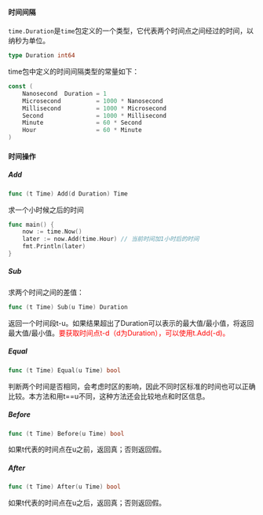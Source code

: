 #### 时间间隔

`time.Duration`是`time`包定义的一个类型，它代表两个时间点之间经过的时间，以纳秒为单位。

```go
type Duration int64
```

time包中定义的时间间隔类型的常量如下：

```go
const (
    Nanosecond  Duration = 1
    Microsecond          = 1000 * Nanosecond
    Millisecond          = 1000 * Microsecond
    Second               = 1000 * Millisecond
    Minute               = 60 * Second
    Hour                 = 60 * Minute
)
```

#### 时间操作

##### Add

```go
func (t Time) Add(d Duration) Time
```

求一个小时候之后的时间

```go
func main() {
	now := time.Now()
	later := now.Add(time.Hour) // 当前时间加1小时后的时间
	fmt.Println(later)
}
```



##### Sub

求两个时间之间的差值：

```go
func (t Time) Sub(u Time) Duration
```

返回一个时间段t-u。如果结果超出了Duration可以表示的最大值/最小值，将返回最大值/最小值。<font color='red'>要获取时间点t-d（d为Duration），可以使用t.Add(-d)。</font>



##### Equal

```go
func (t Time) Equal(u Time) bool
```

判断两个时间是否相同，会考虑时区的影响，因此不同时区标准的时间也可以正确比较。本方法和用t==u不同，这种方法还会比较地点和时区信息。



##### Before

```go
func (t Time) Before(u Time) bool
```

如果t代表的时间点在u之前，返回真；否则返回假。



##### After

```go
func (t Time) After(u Time) bool
```

如果t代表的时间点在u之后，返回真；否则返回假。

